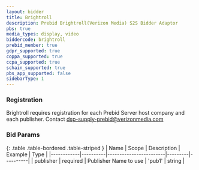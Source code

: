 ```yaml
---
layout: bidder
title: Brightroll
description: Prebid Brightroll(Verizon Media) S2S Bidder Adaptor
pbs: true
media_types: display, video
biddercode: brightroll
prebid_member: true
gdpr_supported: true
coppa_supported: true
ccpa_supported: true
schain_supported: true
pbs_app_supported: false
sidebarType: 1
---
```


### Registration

Brightroll requires registration for each Prebid Server host company
and each publisher. Contact <dsp-supply-prebid@verizonmedia.com>

### Bid Params

{: .table .table-bordered .table-striped }
| Name       | Scope    | Description            | Example | Type     |
|------------|----------|------------------------|---------|----------|
| publisher | required | Publisher Name to use | 'pub1' | string |
